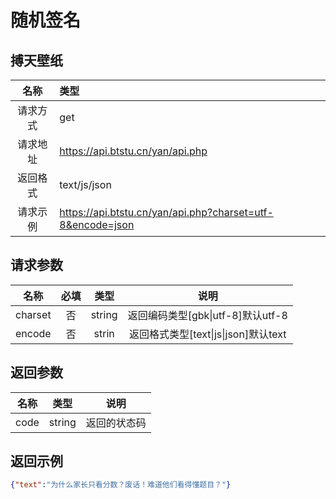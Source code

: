 随机签名
==

## 搏天壁纸

|名称|类型|
|:--:|:---|
|请求方式|get|
|请求地址|https://api.btstu.cn/yan/api.php|
|返回格式|text/js/json|
|请求示例|https://api.btstu.cn/yan/api.php?charset=utf-8&encode=json|



请求参数
--

|名称|必填|类型|说明|
|:--:|:--:|:--:|:--:|
|charset|否|string|返回编码类型[gbk\|utf-8]默认utf-8|
|encode|否|strin|返回格式类型[text\|js\|json]默认text|



返回参数
--

|名称|类型|说明|
|:--:|:--:|:--:|
|code|string|返回的状态码|



返回示例
--

```json
{"text":"为什么家长只看分数？废话！难道他们看得懂题目？"}
```





